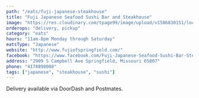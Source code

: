```yaml
---
path: "/eats/fuji-japanese-steakhouse"
title: "Fuji Japanese Seafood Sushi Bar and Steakhouse"
image: "https://res.cloudinary.com/tpage99/image/upload/v1586830151/local417eats/local417eatslogo.png"
orderops: "delivery, pickup"
category: "eats"
hours: "11am-8pm Monday through Saturday"
eatsType: "Japanese"
website: "http://www.fujiofspringfield.com/"
facebook: "https://www.facebook.com/Fuji-Japanese-Seafood-Sushi-Bar-Steak-House-113961075301519"
address: "2909 S Campbell Ave Springfield, Missouri 65807"
phone: "4178890088"
tags: ["japanese", "steakhouse", "sushi"]
---
```


Delivery available via DoorDash and Postmates.
